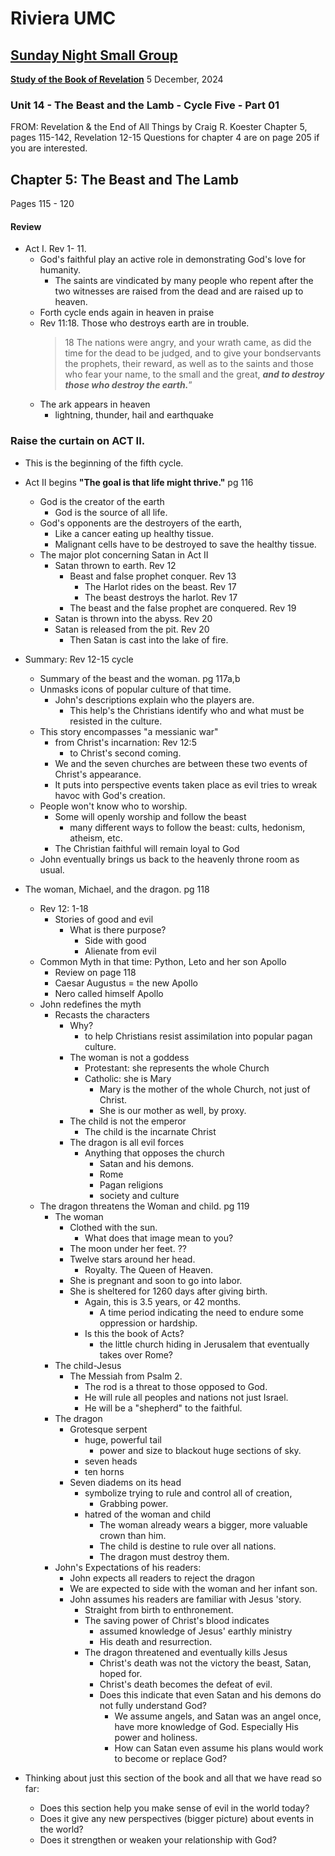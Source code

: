 # Riviera UMC
## [Sunday Night Small Group](/README.md)
**[Study of the Book of Revelation](/Revelation/README.md)**
5 December, 2024

### Unit 14 - The Beast and the Lamb - Cycle Five - Part 01
FROM: Revelation & the End of All Things by Craig R. Koester
Chapter 5, pages 115-142,  Revelation 12-15
Questions for chapter 4 are on page 205 if you are interested.

## Chapter 5: The Beast and The Lamb

Pages 115 - 120

#### Review
- Act I. Rev 1- 11.
  - God's faithful play an active role in demonstrating God's love for humanity.
    - The saints are vindicated by many people who repent after the two witnesses are raised from the dead and are raised up to heaven.
  - Forth cycle ends again in heaven in praise
  - Rev 11:18. Those who destroys earth are in trouble.
    > 18 The nations were angry, and your wrath came, as did the time for the dead to be judged, and to give your bondservants the prophets, their reward, as well as to the saints and those who fear your name, to the small and the great, ***and to destroy those who destroy the earth.***”
  - The ark appears in heaven
    - lightning, thunder, hail and earthquake

### Raise the curtain on ACT II.
- This is the beginning of the fifth cycle.
- Act II begins
**"The goal is that life might thrive."** pg 116
  - God is the creator of the earth
    - God is the source of all life.
  - God's opponents are the destroyers of the earth,
    - Like a cancer eating up healthy tissue.
    - Malignant cells have to be destroyed to save the healthy tissue.
  - The major plot concerning Satan in Act II
    - Satan thrown to earth. Rev 12
      - Beast and false prophet conquer. Rev 13
        - The Harlot rides on the beast. Rev 17
        - The beast destroys the harlot. Rev 17
      - The beast and the false prophet are conquered. Rev 19
    - Satan is thrown into the abyss. Rev 20
    - Satan is released from the pit. Rev 20
      - Then Satan is cast into the lake of fire.

- Summary: Rev 12-15 cycle
  - Summary of the beast and the woman. pg 117a,b
  - Unmasks icons of popular culture of that time.
    - John's descriptions explain who the players are.
      - This help's the Christians identify who and what must be resisted in the culture.
  - This story encompasses "a messianic war"
    - from Christ's incarnation: Rev 12:5
      - to Christ's second coming.
    - We and the seven churches are between these two events of Christ's appearance.
    - It puts into perspective events taken place as evil tries to wreak havoc with God's creation.
  - People won't know who to worship.
    - Some will openly worship and follow the beast
      - many different ways to follow the beast: cults, hedonism, atheism, etc.
    - The Christian faithful will remain loyal to God
  - John eventually brings us back to the heavenly throne room as usual.
- The woman, Michael, and the dragon. pg 118
  - Rev 12: 1-18
    - Stories of good and evil
      - What is there purpose?
        - Side with good
        - Alienate from evil
  - Common Myth in that time: Python, Leto and her son Apollo
    - Review on page 118
    - Caesar Augustus = the new Apollo
    - Nero called himself Apollo
  - John redefines the myth
    - Recasts the characters
      - Why?
        - to help Christians resist assimilation into popular pagan culture.
      - The woman is not a goddess
        - Protestant: she represents the whole Church
        - Catholic: she is Mary
          - Mary is the mother of the whole Church, not just of Christ.
          - She is our mother as well, by proxy.
      - The child is not the emperor
        - The child is the incarnate Christ
      - The dragon is all evil forces
        - Anything that opposes the church
          - Satan and his demons.
          - Rome
          - Pagan religions
          - society and culture
  - The dragon threatens the Woman and child.  pg 119
    - The woman
      - Clothed with the sun.
        - What does that image mean to you?
      - The moon under her feet.  ??
      - Twelve stars around her head.
        - Royalty. The Queen of Heaven.
      - She is pregnant and soon to go into labor.
      - She is sheltered for 1260 days after giving birth.
        - Again, this is 3.5 years, or 42 months.
          - A time period indicating the need to endure some oppression or hardship.
        - Is this the book of Acts? 
          - the little church hiding in Jerusalem that eventually takes over Rome?
    - The child-Jesus
      - The Messiah from Psalm 2.
        - The rod is a threat to those opposed to God.
        - He will rule all peoples and nations not just Israel.
        - He will be a "shepherd" to the faithful.
    - The dragon
      - Grotesque serpent
        - huge, powerful tail
          - power and size to blackout huge sections of sky.
        - seven heads
        - ten horns
      - Seven diadems on its head
        - symbolize trying to rule and control all of creation, 
          - Grabbing power.
        - hatred of the woman and child
          - The woman already wears a bigger, more valuable crown than him.
          - The child is destine to rule over all nations.
          - The dragon must destroy them.
    - John's Expectations of his readers:
      - John expects all readers to reject the dragon
      - We are expected to side with the woman and her infant son.
      - John assumes his readers are familiar with Jesus 'story.
        - Straight from birth to enthronement.
        - The saving power of Christ's blood indicates
          - assumed knowledge of Jesus' earthly ministry
          - His death and resurrection.
        - The dragon threatened and eventually kills Jesus
          - Christ's death was not the victory the beast, Satan, hoped for.
          - Christ's death becomes the defeat of evil.
          - Does this indicate that even Satan and his demons do not fully understand God?
            - We assume angels, and Satan was an angel once, have more knowledge of God. Especially His power and holiness.
            - How can Satan even assume his plans would work to become or replace God?

- Thinking about just this section of the book and all that we have read so far:
  - Does this section help you make sense of evil in the world today?
  - Does it give any new perspectives (bigger picture) about events in the world?
  - Does it strengthen or weaken your relationship with God?
